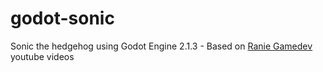 # godot-sonic

Sonic the hedgehog using Godot Engine 2.1.3 - Based on [Ranie Gamedev](https://www.youtube.com/channel/UCx06GtrTpPJzUotRKPRuJqg) youtube videos
